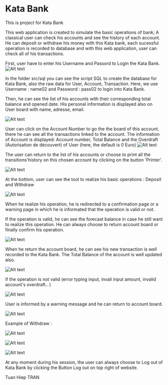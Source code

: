 # Kata Bank

This is project for Kata Bank 

This web application is created to simulate the basic operations of bank; A classical user can check his accounts and see the history of 
each account. He can deposit or withdraw his money with this Kata bank, each sucessful operation is recorded to database and with this
web application, user can check all of his transactions. 

First, user have to enter his Username and Passord to Login the Kata Bank.
![Alt text](simulation/Capture1.PNG)

In the folder src/sql you can see the script SQL to create the database for Kata Bank, also the raw data for User, Account, Transaction.
Here, we use Username : name02 and Password : pass02 to login into Kata Bank.

Then, he can see the list of his accounts with their corresponding total balance and opened date. 
His personal information is displayed also on User board with name, adresse, email.

![Alt text](simulation/Capture2.PNG)


User can click on the Account Number to go the the board of this account, there he can see all the transactions linked to the account.
The information of Account is displayed: Account number, Total Balance and the Overdraft (Autorisation de découvert) of User (here, the
default is 0 Euro)
![Alt text](simulation/Capture3.PNG)

The user can return to the list of his accounts or choose to print all the transitions'history on this chosen account by clicking on the
button 'Printer'.

![Alt text](simulation/Capture12.PNG)


At the bottom, user can see the tool to realize his basic operations : Deposit and Withdraw


![Alt text](simulation/Capture4.PNG)



When he realize his operation, he is redirected to a confirmation page or a warning page in which he is informated that the operation is 
valid or not.

If the operation is valid, he can see the forecast balance in case he still want to realize this operation. He can always choose to return account board or finally confirm his operation.

![Alt text](simulation/Capture5.PNG)

When he return the account board, he can see his new transaction is well recorded to the Kata Bank. The Total Balance of the account is well updated also.

![Alt text](simulation/Capture6.PNG)


If the operation is not valid (error typing input, invali input amount, invalid account's overdraft.. )

![Alt text](simulation/Capture7.PNG)

User is informed by a warning message and he can return to account board.

![Alt text](simulation/Capture8.PNG)

Example of Withdraw :

![Alt text](simulation/Capture9.PNG)

![Alt text](simulation/Capture10.PNG)

![Alt text](simulation/Capture11.PNG)

At any moment during his session, the user can always choose to Log out of Kata Bank by clicking the Button Log out on top right of website.

Tuan Hiep TRAN
